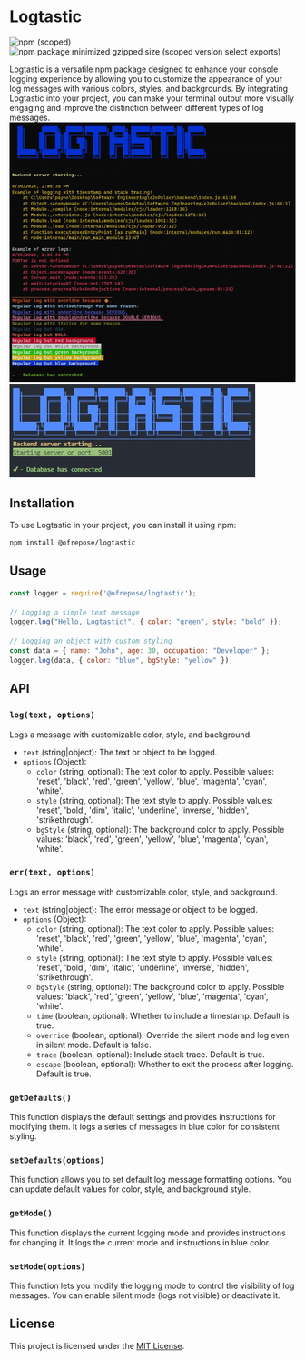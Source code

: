 # Logtastic
![npm (scoped)](https://img.shields.io/npm/v/%40ofrepose/logtastic)![npm package minimized gzipped size (scoped version select exports)](https://img.shields.io/bundlejs/size/%40ofrepose/logtastic%401.0.1)

Logtastic is a versatile npm package designed to enhance your console logging experience by allowing you to customize the appearance of your log messages with various colors, styles, and backgrounds. By integrating Logtastic into your project, you can make your terminal output more visually engaging and improve the distinction between different types of log messages.
[<img src="https://github.com/Ofrepose/Ofrepose/blob/master/imgs/logtasticExampleNew.gif">](https://github.com/Ofrepose/Ofrepose/blob/master/imgs/logtasticExampleNew.gif)
[<img src="https://github.com/Ofrepose/Ofrepose/blob/master/imgs/logtastic2.jpg">](https://github.com/Ofrepose/Ofrepose/blob/master/imgs/logtastic2.jpg)

## Installation

To use Logtastic in your project, you can install it using npm:

```bash
npm install @ofrepose/logtastic
```

## Usage

```javascript
const logger = require('@ofrepose/logtastic');

// Logging a simple text message
logger.log("Hello, Logtastic!", { color: "green", style: "bold" });

// Logging an object with custom styling
const data = { name: "John", age: 30, occupation: "Developer" };
logger.log(data, { color: "blue", bgStyle: "yellow" });
```

## API

### `log(text, options)`

Logs a message with customizable color, style, and background.

- `text` (string|object): The text or object to be logged.
- `options` (Object):
  - `color` (string, optional): The text color to apply. Possible values: 'reset', 'black', 'red', 'green', 'yellow', 'blue', 'magenta', 'cyan', 'white'.
  - `style` (string, optional): The text style to apply. Possible values: 'reset', 'bold', 'dim', 'italic', 'underline', 'inverse', 'hidden', 'strikethrough'.
  - `bgStyle` (string, optional): The background color to apply. Possible values: 'black', 'red', 'green', 'yellow', 'blue', 'magenta', 'cyan', 'white'.

### `err(text, options)`

Logs an error message with customizable color, style, and background.

- `text` (string|object): The error message or object to be logged.
- `options` (Object):
  - `color` (string, optional): The text color to apply. Possible values: 'reset', 'black', 'red', 'green', 'yellow', 'blue', 'magenta', 'cyan', 'white'.
  - `style` (string, optional): The text style to apply. Possible values: 'reset', 'bold', 'dim', 'italic', 'underline', 'inverse', 'hidden', 'strikethrough'.
  - `bgStyle` (string, optional): The background color to apply. Possible values: 'black', 'red', 'green', 'yellow', 'blue', 'magenta', 'cyan', 'white'.
  - `time` (boolean, optional): Whether to include a timestamp. Default is true.
  - `override` (boolean, optional): Override the silent mode and log even in silent mode. Default is false.
  - `trace` (boolean, optional): Include stack trace. Default is true.
  - `escape` (boolean, optional): Whether to exit the process after logging. Default is true.
 
### `getDefaults()`

This function displays the default settings and provides instructions for modifying them. It logs a series of messages in blue color for consistent styling.

### `setDefaults(options)`

This function allows you to set default log message formatting options. You can update default values for color, style, and background style.

### `getMode()`

This function displays the current logging mode and provides instructions for changing it. It logs the current mode and instructions in blue color.

### `setMode(options)`

This function lets you modify the logging mode to control the visibility of log messages. You can enable silent mode (logs not visible) or deactivate it.

## License

This project is licensed under the [MIT License](https://opensource.org/licenses/MIT).

